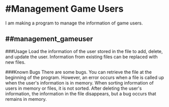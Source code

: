 **#Management Game Users**
======================
I am making a program to manage the information of game users.


##management_gameuser
----------------------
###Usage
Load the information of the user stored in the file to add, delete, and update the user.
Information from existing files can be replaced with new files.

###Known Bugs
There are some bugs.
You can retrieve the file at the beginning of the program. 
However, an error occurs when a file is called up when the user's information is in memory.
When sorting information of users in memory or files, it is not sorted.
After deleting the user's information, the information in the file disappears, but a bug occurs that remains in memory.
